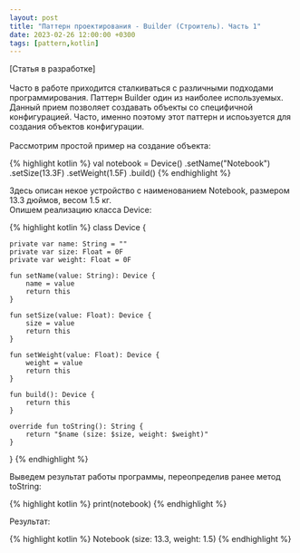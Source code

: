 ```yaml
---
layout: post
title: "Паттерн проектирования - Builder (Строитель). Часть 1"
date: 2023-02-26 12:00:00 +0300
tags: [pattern,kotlin]
---
```

[Статья в разработке]\
\
Часто в работе приходится сталкиваться с различными подходами программирования. Паттерн Builder один из наиболее используемых. Данный прием позволяет создавать объекты со специфичной конфигурацией. Часто, именно поэтому этот паттерн и испоьзуется для создания объектов конфигурации.\
\
Рассмотрим простой пример на создание объекта:

{% highlight kotlin %}
val notebook = Device()
    .setName("Notebook")
    .setSize(13.3F)
    .setWeight(1.5F)
    .build()
{% endhighlight %}

Здесь описан некое устройство с наименованием Notebook, размером 13.3 дюймов, весом 1.5 кг.\
Опишем реализацию класса Device:

{% highlight kotlin %}
class Device {

    private var name: String = ""
    private var size: Float = 0F
    private var weight: Float = 0F

    fun setName(value: String): Device {
        name = value
        return this
    }

    fun setSize(value: Float): Device {
        size = value
        return this
    }

    fun setWeight(value: Float): Device {
        weight = value
        return this
    }

    fun build(): Device {
        return this
    }

    override fun toString(): String {
        return "$name (size: $size, weight: $weight)"
    }
}
{% endhighlight %}

Выведем результат работы программы, переопределив ранее метод toString:

{% highlight kotlin %}
print(notebook)
{% endhighlight %}

Результат:

{% highlight kotlin %}
Notebook (size: 13.3, weight: 1.5)
{% endhighlight %}